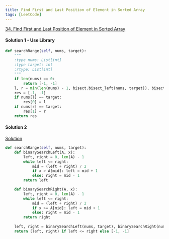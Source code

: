```yaml
---
title: Find First and Last Position of Element in Sorted Array
tags: [LeetCode]
---
```


[34. Find First and Last Position of Element in Sorted Array](https://leetcode.com/problems/find-first-and-last-position-of-element-in-sorted-array/)
#### Solution 1 - Use Library
```python
def searchRange(self, nums, target):
    """
    :type nums: List[int]
    :type target: int
    :rtype: List[int]
    """
    if len(nums) == 0:
        return [-1, -1]
    l, r = min(len(nums) - 1, bisect.bisect_left(nums, target)), bisect.bisect_right(nums, target) - 1
    res = [-1, -1]
    if nums[l] == target:
        res[0] = l
    if nums[r] == target:
        res[1] = r
    return res
```
#### Solution 2
[Solution](https://leetcode.com/problems/find-first-and-last-position-of-element-in-sorted-array/discuss/14714/16-line-Python-solution-symmetric-and-clean-binary-search-52ms)
```python
def searchRange(self, nums, target):
    def binarySearchLeft(A, x):
        left, right = 0, len(A) - 1
        while left <= right:
            mid = (left + right) / 2
            if x > A[mid]: left = mid + 1
            else: right = mid - 1
        return left

    def binarySearchRight(A, x):
        left, right = 0, len(A) - 1
        while left <= right:
            mid = (left + right) / 2
            if x >= A[mid]: left = mid + 1
            else: right = mid - 1
        return right
        
    left, right = binarySearchLeft(nums, target), binarySearchRight(nums, target)
    return (left, right) if left <= right else [-1, -1]
```